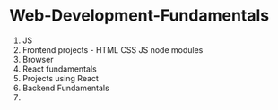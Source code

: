 # Web-Development-Fundamentals
1. JS 
2. Frontend projects - HTML CSS JS node modules
3. Browser
4. React fundamentals
5. Projects using React
6. Backend Fundamentals
7. 
